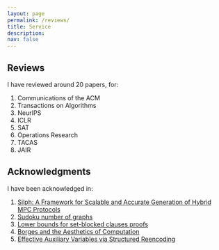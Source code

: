 ```yaml
---
layout: page
permalink: /reviews/
title: Service
description:
nav: false
---
```

## Reviews 

I have reviewed around 20 papers, for:

1. Communications of the ACM 
2. Transactions on Algorithms
3. NeurIPS
4. ICLR
5. SAT
6. Operations Research
7. TACAS
8. JAIR

## Acknowledgments

I have been acknowledged in:

1. [Silph: A Framework for Scalable and Accurate Generation of
Hybrid MPC Protocols](https://eprint.iacr.org/2023/060.pdf)
2. [Sudoku number of graphs](https://www.tandfonline.com/doi/full/10.1080/09728600.2023.2218917)
3. [Lower bounds for set-blocked clauses proofs](https://arxiv.org/abs/2401.11266v1)
4. [Borges and the Aesthetics of Computation](https://go.gale.com/ps/i.do?id=GALE%7CA775893526&sid=sitemap&v=2.1&it=r&p=LitRC&sw=w&userGroupName=cmu_main&aty=shibboleth)
5. [Effective Auxiliary Variables
via Structured Reencoding](https://www.cs.cmu.edu/~mheule/publications/SBVA.pdf)
